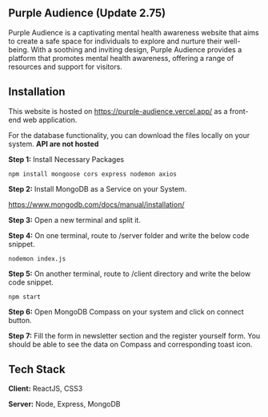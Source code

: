 
## Purple Audience (Update 2.75)

Purple Audience is a captivating mental health awareness website that aims to create a safe space for individuals to explore and nurture their well-being. With a soothing and inviting design, Purple Audience provides a platform that promotes mental health awareness, offering a range of resources and support for visitors.

## Installation

This website is hosted on https://purple-audience.vercel.app/ as a front-end web application.

For the database functionality, you can download the files locally on your system.
**API are not hosted**

**Step 1:** Install Necessary Packages
```
npm install mongoose cors express nodemon axios
```
**Step 2:** Install MongoDB as a Service on your System.

https://www.mongodb.com/docs/manual/installation/

**Step 3:** Open a new terminal and split it.

**Step 4:** On one terminal, route to /server folder and write the below code snippet.
```
nodemon index.js
```

**Step 5:** On another terminal, route to /client directory and write the below code snippet.
```
npm start
```

**Step 6:** Open MongoDB Compass on your system and click on connect button.

**Step 7:** Fill the form in newsletter section and the register yourself form. You should be able to see the data on Compass and corresponding toast icon.


## Tech Stack

**Client:** ReactJS, CSS3

**Server:** Node, Express, MongoDB


